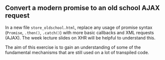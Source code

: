 ## Convert a modern promise to an old school AJAX request

In a new file `store_oldschool.html`, replace any usage of promise syntax (`Promise`, `.then()`, `.catch()`) with more basic callbacks and XML requests (AJAX). The week lecture slides on XHR will be helpful to understand this.

The aim of this exercise is to gain an understanding of some of the fundamental mechanisms that are still used on a lot of transpiled code.
